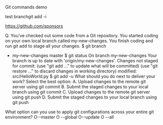 Git commands demo

test branchgit add -i

https://github.com/sponsors

Q.
You've checked out some code from a Git repository. You started coding on your own local branch called my-new-changes. You finish coding and run git add to stage all your changes.
$ git branch
* my-new-changes
master
$ git status
On branch my-new-changes
Your branch is up to date with 'origin/my-new-changes'.
Changes not staged for commit:
(use "git add <file>..." to update what will be committed)
(use "git restore <file>..." to discard changes in working directory)
modified: src/HelloWorld.py
$ git add -u
What should you do next to deliver your work?
Select the best option:
A. Upload changes to the remote git server using git commit
B.
Submit the staged changes to your local branch using git commit
C. Upload changes to the remote git server using git push
D.
Submit the staged changes to your local branch using git push



What option can you use to apply git configurations across your entire git environment?
O--master
O --global
O--update
O --all
